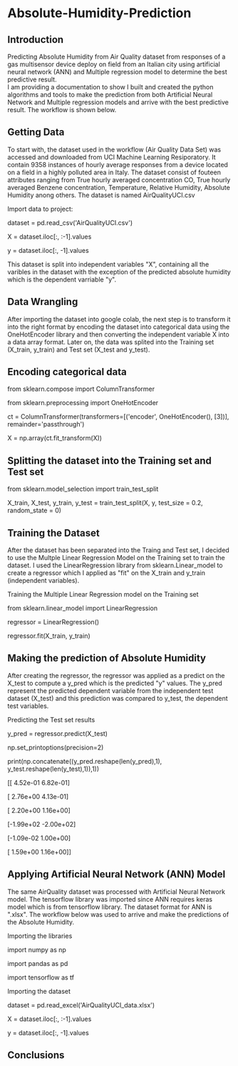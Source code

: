 # Absolute-Humidity-Prediction

Introduction
------------
Predicting Absolute Humidity from Air Quality dataset from responses of a gas multisensor device deploy on field from an Italian city using artificial neural network (ANN) and Multiple regression model to determine the best predictive result.   
I am providing a documentation to show I built and created the python algorithms and tools to make the prediction from both Artificial Neural Network and Multiple regression models and arrive with the best predictive result. The workflow is shown below. 

Getting Data
------------

To start with, the dataset used in the workflow (Air Quality Data Set) was accessed and downloaded from UCI Machine Learning Resiporatory. It contain 9358 instances of hourly average responses from a device located on a field in a highly polluted area in Italy. The dataset consist of fouteen attributes ranging from True hourly averaged concentration CO, True hourly averaged Benzene concentration, Temperature, Relative Humidity, Absolute Humidity anong others.
The dataset is named AirQualityUCI.csv

Import data to project:

dataset = pd.read_csv('AirQualityUCI.csv')

X = dataset.iloc[:, :-1].values

y = dataset.iloc[:, -1].values

This dataset is split into independent variables "X", containing all the varibles in the dataset with the exception of the predicted absolute humidity which is the dependent varriable "y".

Data Wrangling
--------------
After importing the dataset into google colab, the next step is to transform it into the right format by encoding the dataset into categorical data using the OneHotEncoder library and then converting the independent variable X into a data array format. Later on, the data was splited into the Training set (X_train, y_train) and Test set (X_test and y_test).


## Encoding categorical data

from sklearn.compose import ColumnTransformer

from sklearn.preprocessing import OneHotEncoder

ct = ColumnTransformer(transformers=[('encoder', OneHotEncoder(), [3])], remainder='passthrough')

X = np.array(ct.fit_transform(X))

## Splitting the dataset into the Training set and Test set

from sklearn.model_selection import train_test_split

X_train, X_test, y_train, y_test = train_test_split(X, y, test_size = 0.2, random_state = 0)


Training the Dataset
--------------
After the dataset has been separated into the Traing and Test set, I decided to use the Multple Linear Regression Model on the Training set to train the dataset. I used the LinearRegression library from sklearn.Linear_model to create a regressor which I applied as "fit" on the X_train and y_train (independent variables).

Training the Multiple Linear Regression model on the Training set

from sklearn.linear_model import LinearRegression

regressor = LinearRegression()

regressor.fit(X_train, y_train)

Making the prediction of Absolute Humidity
--------------

After creating the regressor, the regressor was applied as a predict on the X_test to compute a y_pred which is the predicted "y" values. The y_pred represent the predicted dependent variable from the independent test dataset (X_test) and this prediction was compared to y_test, the dependent test variables.


Predicting the Test set results 

y_pred = regressor.predict(X_test)

np.set_printoptions(precision=2)

print(np.concatenate((y_pred.reshape(len(y_pred),1), y_test.reshape(len(y_test),1)),1))

[[ 4.52e-01  6.82e-01]

 [ 2.76e+00  4.13e-01]
 
 [ 2.20e+00  1.16e+00]
 
 [-1.99e+02 -2.00e+02]
 
 [-1.09e-02  1.00e+00]
 
 [ 1.59e+00  1.16e+00]]
 


Applying Artificial Neural Network (ANN) Model
--------------
The same AirQuality dataset was processed with Artificial Neural Network model. The tensorflow library was imported since ANN requires keras model which is from tensorflow library. The dataset format for ANN is ".xlsx".
The workflow below was used to arrive and make the predictions of the Absolute Humidity.

Importing the libraries

import numpy as np

import pandas as pd

import tensorflow as tf

Importing the dataset

dataset = pd.read_excel('AirQualityUCI_data.xlsx')

X = dataset.iloc[:, :-1].values

y = dataset.iloc[:, -1].values


Conclusions
--------------


